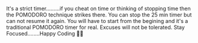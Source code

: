 It's a strict timer.........if you cheat on time or thinking of stopping time then the POMODORO technique strikes there.
You can stop the 25 min timer but can not resume it again.
You will have to start from the begining and it's a traditional POMODORO timer for real.
Excuses will not be tolerated.
Stay Focused........Happy Coding 🗿🗿
